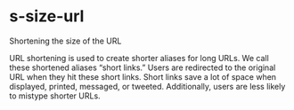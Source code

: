 # s-size-url
Shortening the size of the URL

  URL shortening is used to create shorter aliases for long URLs. We call these shortened aliases “short links.” Users are redirected to the original URL when they hit these short   links. Short links save a lot of space when displayed, printed, messaged, or tweeted. Additionally, users are less likely to mistype shorter URLs.

